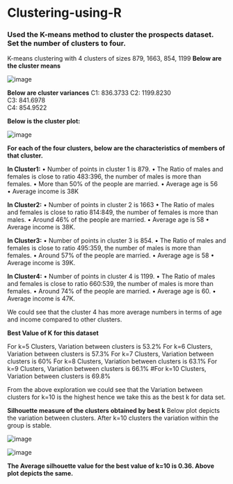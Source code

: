 # Clustering-using-R

### Used the K-means method to cluster the prospects dataset. Set the number of clusters to four.

K-means clustering with 4 clusters of sizes 879, 1663, 854, 1199
**Below are the cluster means**
 
 
![image](https://user-images.githubusercontent.com/15854238/148449557-d90d179f-9d39-4228-b3a1-f16195cd3d69.png)

**Below are cluster variances**
C1: 836.3733 
C2: 1199.8230  
C3: 841.6978  
C4: 854.9522

**Below is the cluster plot:**

![image](https://user-images.githubusercontent.com/15854238/148449609-73345ecf-a871-4ebe-bb0a-e2505245dd07.png)

**For each of the four clusters, below are the characteristics of members of that cluster.**

**In Cluster1:**
•	Number of points in cluster 1 is 879.
•	The Ratio of males and females is close to ratio 483:396, the number of males is more than females.
•	More than 50% of the people are married.
•	Average age is 56	
•	Average income is 38K

**In Cluster2:**
•	Number of points in cluster 2 is 1663
•	The Ratio of males and females is close to ratio 814:849, the number of females is more than males.
•	Around 46% of the people are married.
•	Average age is 58
•	Average income is 38K.

**In Cluster3:**
•	Number of points in cluster 3 is 854.
•	The Ratio of males and females is close to ratio 495:359, the number of males is more than females.
•	Around 57% of the people are married.
•	Average age is 58
•	Average income is 39K.

**In Cluster4:**
•	Number of points in cluster 4 is 1199.
•	The Ratio of males and females is close to ratio 660:539, the number of males is more than females.
•	Around 74% of the people are married.
•	Average age is 60.
•	Average income is 47K.

We could see that the cluster 4 has more average numbers in terms of age and income compared to other clusters. 

**Best Value of K for this dataset** 

For k=5 Clusters, Variation between clusters is 53.2%
For k=6 Clusters, Variation between clusters is 57.3%
For k=7 Clusters, Variation between clusters is 60%
For k=8 Clusters, Variation between clusters is 63.1%
For k=9 Clusters, Variation between clusters is 66.1%
#For k=10 Clusters, Variation between clusters is 69.8%

From the above exploration we could see that the Variation between clusters for k=10 is the highest hence we take this as the best k for data set.

**Silhouette measure of the clusters obtained by best k**
Below plot depicts the variation between clusters. After k=10 clusters the variation within the group is stable. 

![image](https://user-images.githubusercontent.com/15854238/148450079-f0ee0090-5213-4e42-9de1-0a8d8a34a6a1.png)

![image](https://user-images.githubusercontent.com/15854238/148450101-d57144cf-a45c-4efd-bf2a-8177bf5e28d0.png)

**The Average silhouette value for the best value of k=10 is 0.36. Above plot depicts the same.**


